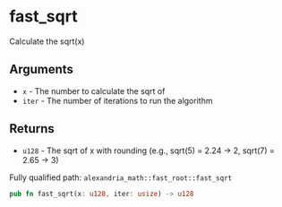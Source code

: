 # fast_sqrt

Calculate the sqrt(x)

## Arguments

- `x` - The number to calculate the sqrt of
- `iter` - The number of iterations to run the algorithm

## Returns

- `u128` - The sqrt of x with rounding (e.g., sqrt(5) = 2.24 -> 2, sqrt(7) = 2.65 -> 3)

Fully qualified path: `alexandria_math::fast_root::fast_sqrt`

```rust
pub fn fast_sqrt(x: u128, iter: usize) -> u128
```
